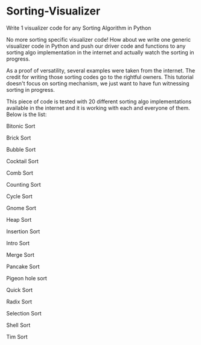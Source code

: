 # Sorting-Visualizer
Write 1 visualizer code for any Sorting Algorithm in Python

No more sorting specific visualizer code! How about we write one generic visualizer code in Python and push our driver code and functions to any sorting algo implementation in the internet and actually watch the sorting in progress. 

As a proof of versatility, several examples were taken from the internet. The credit for writing those sorting codes go to the rightful owners. This tutorial doesn't focus on sorting mechanism, we just want to have fun witnessing sorting in progress. 


This piece of code is tested with 20 different sorting algo implementations available in the internet and it is working with each and everyone of them. Below is the list:

Bitonic Sort

Brick Sort

Bubble Sort

Cocktail Sort

Comb Sort

Counting Sort

Cycle Sort

Gnome Sort

Heap Sort

Insertion Sort

Intro Sort

Merge Sort

Pancake Sort

Pigeon hole sort

Quick Sort

Radix Sort

Selection Sort

Shell Sort

Tim Sort

